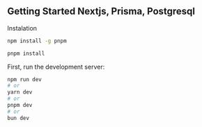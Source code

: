 ## Getting Started Nextjs, Prisma, Postgresql

Instalation

```bash
npm install -g pnpm
```

```bash
pnpm install
```

First, run the development server:

```bash
npm run dev
# or
yarn dev
# or
pnpm dev
# or
bun dev
```
